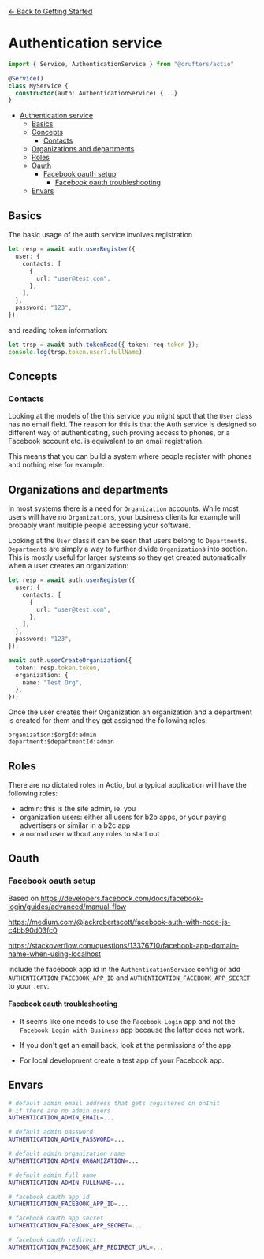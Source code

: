 [<- Back to Getting Started](../../../docs/README.md) 
# Authentication service

```ts
import { Service, AuthenticationService } from "@crufters/actio"

@Service()
class MyService {
  constructor(auth: AuthenticationService) {...}
}
```

- [Authentication service](#authentication-service)
  - [Basics](#basics)
  - [Concepts](#concepts)
    - [Contacts](#contacts)
  - [Organizations and departments](#organizations-and-departments)
  - [Roles](#roles)
  - [Oauth](#oauth)
    - [Facebook oauth setup](#facebook-oauth-setup)
      - [Facebook oauth troubleshooting](#facebook-oauth-troubleshooting)
  - [Envars](#envars)

## Basics

The basic usage of the auth service involves registration

```ts
let resp = await auth.userRegister({
  user: {
    contacts: [
      {
        url: "user@test.com",
      },
    ],
  },
  password: "123",
});
```

and reading token information:

```ts
let trsp = await auth.tokenRead({ token: req.token });
console.log(trsp.token.user?.fullName)
```

## Concepts

### Contacts

Looking at the models of the this service you might spot that the `User` class has no email field. The reason for this is that the Auth service is designed so different way of authenticating, such proving access to phones, or a Facebook account etc. is equivalent to an email registration.

This means that you can build a system where people register with phones and nothing else for example.

## Organizations and departments

In most systems there is a need for `Organization` accounts. While most users will have no `Organization`s, your business clients for example will probably want multiple people accessing your software.

Looking at the `User` class it can be seen that users belong to `Department`s. `Department`s are simply a way to further divide `Organization`s into section. This is mostly useful for larger systems so they get created automatically when a user creates an organization:

```ts
let resp = await auth.userRegister({
  user: {
    contacts: [
      {
        url: "user@test.com",
      },
    ],
  },
  password: "123",
});

await auth.userCreateOrganization({
  token: resp.token.token,
  organization: {
    name: "Test Org",
  },
});
```

Once the user creates their Organization an organization and a department is created for them and they get assigned the following roles:

```
organization:$orgId:admin
department:$departmentId:admin
```

## Roles

There are no dictated roles in Actio, but a typical application will have the following roles:

- admin: this is the site admin, ie. you
- organization users: either all users for b2b apps, or your paying advertisers or similar in a b2c app
- a normal user without any roles to start out

## Oauth

### Facebook oauth setup

Based on https://developers.facebook.com/docs/facebook-login/guides/advanced/manual-flow

https://medium.com/@jackrobertscott/facebook-auth-with-node-js-c4bb90d03fc0

https://stackoverflow.com/questions/13376710/facebook-app-domain-name-when-using-localhost

Include the facebook app id in the `AuthenticationService` config or add `AUTHENTICATION_FACEBOOK_APP_ID` and `AUTHENTICATION_FACEBOOK_APP_SECRET` to your `.env`.


#### Facebook oauth troubleshooting

- It seems like one needs to use the `Facebook Login` app and not the `Facebook Login with Business` app because the latter does not work.

- If you don't get an email back, look at the permissions of the app

- For local development create a test app of your Facebook app.

## Envars

```sh
# default admin email address that gets registered on onInit
# if there are no admin users
AUTHENTICATION_ADMIN_EMAIL=...

# default admin password
AUTHENTICATION_ADMIN_PASSWORD=...

# default admin organization name
AUTHENTICATION_ADMIN_ORGANIZATION=...

# default admin full name
AUTHENTICATION_ADMIN_FULLNAME=...

# facebook oauth app id
AUTHENTICATION_FACEBOOK_APP_ID=...

# facebook oauth app secret
AUTHENTICATION_FACEBOOK_APP_SECRET=...

# facebook oauth redirect
AUTHENTICATION_FACEBOOK_APP_REDIRECT_URL=...
```

